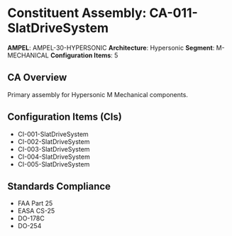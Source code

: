 # Constituent Assembly: CA-011-SlatDriveSystem

**AMPEL**: AMPEL-30-HYPERSONIC
**Architecture**: Hypersonic
**Segment**: M-MECHANICAL
**Configuration Items**: 5

## CA Overview
Primary assembly for Hypersonic M Mechanical components.

## Configuration Items (CIs)
- CI-001-SlatDriveSystem
- CI-002-SlatDriveSystem
- CI-003-SlatDriveSystem
- CI-004-SlatDriveSystem
- CI-005-SlatDriveSystem

## Standards Compliance
- FAA Part 25
- EASA CS-25
- DO-178C
- DO-254
